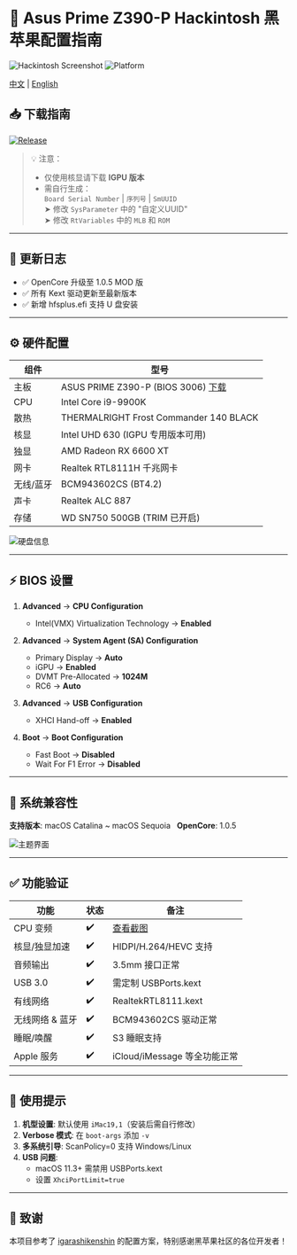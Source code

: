 # 🍎 Asus Prime Z390-P Hackintosh 黑苹果配置指南

![Hackintosh Screenshot](https://i.postimg.cc/yYVcNt5H/i-Shot-2022-07-01-09-57-21.png)
![Platform](https://img.shields.io/badge/Platform-Windows%20%7C%20macOS%20%7C%20Linux-green)

[中文](https://github.com/jhihhe/Asus-Prime-Z390P-i9-9900K-UHD630-RX-6600XT-Hackintosh/blob/main/README.md) | [English](https://github.com/jhihhe/Asus-Prime-Z390P-i9-9900K-UHD630-RX-6600XT-Hackintosh/blob/main/README-EN.md)

## 📥 下载指南
[![Release](https://img.shields.io/badge/Download-Releases-blue?style=for-the-badge&logo=github)](https://github.com/jhihhe/Asus-Prime-Z390P-i9-9900K-UHD630-RX-6600XT-Hackintosh/releases)  

> 💡 注意：  
> - 仅使用核显请下载 **IGPU 版本**  
> - 需自行生成：  
>   `Board Serial Number` | `序列号` | `SmUUID`  
>   ➤ 修改 `SysParameter` 中的 "自定义UUID"  
>   ➤ 修改 `RtVariables` 中的 `MLB` 和 `ROM`

---

## 🚀 更新日志
  - ✅ OpenCore 升级至 1.0.5 MOD 版
  - ✅ 所有 Kext 驱动更新至最新版本
  - ✅ 新增 hfsplus.efi 支持 U 盘安装

---

## ⚙️ 硬件配置
| 组件         | 型号                                      |
|--------------|------------------------------------------|
| 主板         | ASUS PRIME Z390-P (BIOS 3006) [下载](https://www.asus.com/us/motherboards-components/motherboards/prime/prime-z390-p/HelpDesk_BIOS/)   |
| CPU          | Intel Core i9-9900K                      |
| 散热         | THERMALRIGHT Frost Commander 140 BLACK   |
| 核显         | Intel UHD 630 (IGPU 专用版本可用)         |
| 独显         | AMD Radeon RX 6600 XT                    |
| 网卡         | Realtek RTL8111H 千兆网卡                |
| 无线/蓝牙    | BCM943602CS (BT4.2)                      |
| 声卡         | Realtek ALC 887                          |
| 存储         | WD SN750 500GB (TRIM 已开启)             |

![硬盘信息](https://tva1.sinaimg.cn/large/cec1774cly8h057sy9inrj21860u0tcy.jpg)

---

## ⚡ BIOS 设置
1. **Advanced** → **CPU Configuration**  
   - Intel(VMX) Virtualization Technology → **Enabled**

2. **Advanced** → **System Agent (SA) Configuration**    
   - Primary Display → **Auto**  
   - iGPU → **Enabled**  
   - DVMT Pre-Allocated → **1024M**  
   - RC6 → **Auto**

3. **Advanced** → **USB Configuration**  
   - XHCI Hand-off → **Enabled**

4. **Boot** → **Boot Configuration**  
   - Fast Boot → **Disabled**  
   - Wait For F1 Error → **Disabled**

---

## 🍏 系统兼容性
**支持版本**: macOS Catalina ~ macOS Sequoia   
**OpenCore**: 1.0.5

![主题界面](https://tva2.sinaimg.cn/large/cec1774cly8h1g75kzm0vj21hc0u0gmt.jpg)  

---

## ✅ 功能验证
| 功能               | 状态 | 备注 |
|--------------------|------|------|
| CPU 变频           | ✔️   | [查看截图](https://tva4.sinaimg.cn/large/cec1774cly8h057spanbgj21860u0dio.jpg) |
| 核显/独显加速      | ✔️   | HIDPI/H.264/HEVC 支持 |
| 音频输出           | ✔️   | 3.5mm 接口正常 |
| USB 3.0            | ✔️   | 需定制 USBPorts.kext |
| 有线网络           | ✔️   | RealtekRTL8111.kext |
| 无线网络 & 蓝牙    | ✔️   | BCM943602CS 驱动正常 |
| 睡眠/唤醒          | ✔️   | S3 睡眠支持 |
| Apple 服务         | ✔️   | iCloud/iMessage 等全功能正常 |

---

## 📝 使用提示
1. **机型设置**: 默认使用 `iMac19,1`（安装后需自行修改）
2. **Verbose 模式**: 在 `boot-args` 添加 `-v`
3. **多系统引导**: ScanPolicy=0 支持 Windows/Linux
4. **USB 问题**: 
   - macOS 11.3+ 需禁用 USBPorts.kext
   - 设置 `XhciPortLimit=true`

---

## 🙏 致谢
本项目参考了 [igarashikenshin](https://github.com/igarashikenshin/Hackintosh-Asus-Prime-Z390P_i9-9900K_RX6800XT) 的配置方案，特别感谢黑苹果社区的各位开发者！
